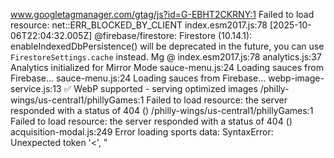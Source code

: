 www.googletagmanager.com/gtag/js?id=G-EBHT2CKRNY:1  Failed to load resource: net::ERR_BLOCKED_BY_CLIENT
index.esm2017.js:78 [2025-10-06T22:04:32.005Z]  @firebase/firestore: Firestore (10.14.1): enableIndexedDbPersistence() will be deprecated in the future, you can use `FirestoreSettings.cache` instead.
Mg @ index.esm2017.js:78
analytics.js:37 Analytics initialized for Mirror Mode
sauce-menu.js:24 Loading sauces from Firebase...
sauce-menu.js:24 Loading sauces from Firebase...
webp-image-service.js:13 ✅ WebP supported - serving optimized images
/philly-wings/us-central1/phillyGames:1  Failed to load resource: the server responded with a status of 404 ()
/philly-wings/us-central1/phillyGames:1  Failed to load resource: the server responded with a status of 404 ()
acquisition-modal.js:249 Error loading sports data: SyntaxError: Unexpected token '<', "
<!doctype "... is not valid JSON
loadSportsData @ acquisition-modal.js:249
acquisition-modal.js:249 Error loading sports data: SyntaxError: Unexpected token '<', "
<!doctype "... is not valid JSON
loadSportsData @ acquisition-modal.js:249
www.googletagmanager.com/gtag/js?l=dataLayer&id=G-EBHT2CKRNY:1  Failed to load resource: net::ERR_BLOCKED_BY_CLIENT
main.js:128 AcquisitionModal not loaded - check script import
initAcquisitionSystem @ main.js:128
sauce-menu.js:26 Loaded 14 sauces from Firebase
sauce-menu.js:26 Loaded 14 sauces from Firebase
